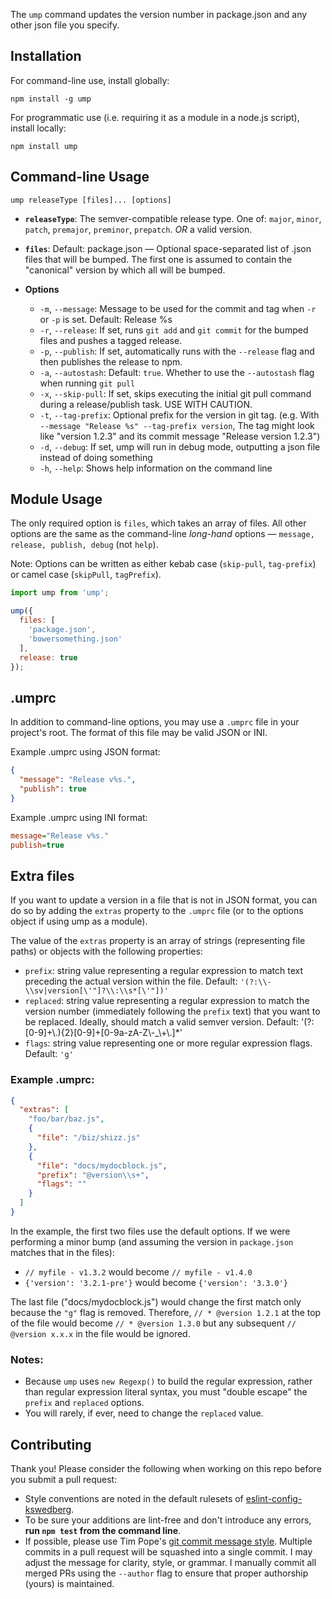 The `ump` command updates the version number in package.json and any other json file you specify.

## Installation

For command-line use, install globally:

`npm install -g ump`

For programmatic use (i.e. requiring it as a module in a node.js script), install locally:

`npm install ump`

## Command-line Usage

`ump releaseType [files]... [options]`

* **`releaseType`**: The semver-compatible release type. One of: `major`, `minor`, `patch`, `premajor`, `preminor`, `prepatch`. *OR* a valid version.
* **`files`**: Default: package.json — Optional space-separated list of .json files that will be bumped. The first one is assumed to contain the "canonical" version by which all will be bumped.

* **Options**
  * `-m`, `--message`:      Message to be used for the commit and tag when `-r` or `-p` is set. Default: Release %s
  * `-r`, `--release`:      If set, runs `git add` and `git commit` for the bumped files and pushes a tagged release.
  * `-p`, `--publish`:      If set, automatically runs with the `--release` flag and then publishes the release to npm.
  * `-a`, `--autostash`:    Default: `true`. Whether to use the `--autostash` flag when running `git pull`
  * `-x`, `--skip-pull`:    If set, skips executing the initial git pull command during a release/publish task. USE WITH CAUTION.
  * `-t`, `--tag-prefix`:   Optional prefix for the version in git tag. (e.g. With `--message "Release %s" --tag-prefix version`, The tag might look like "version 1.2.3" and its commit message "Release version 1.2.3")
  * `-d`, `--debug`:        If set, ump will run in debug mode, outputting a json file instead of doing something
  * `-h`, `--help`:         Shows help information on the command line

## Module Usage

The only required option is `files`, which takes an array of files. All other options are the same as the command-line *long-hand* options — `message, release, publish, debug` (not `help`).

Note: Options can be written as either kebab case (`skip-pull`, `tag-prefix`) or camel case (`skipPull`, `tagPrefix`).

```js
import ump from 'ump';

ump({
  files: [
    'package.json',
    'bowersomething.json'
  ],
  release: true
});

```

## .umprc

In addition to command-line options, you may use a `.umprc` file in your project's root. The format of this file may be valid JSON or INI.

Example .umprc using JSON format:

```json
{
  "message": "Release v%s.",
  "publish": true
}
```

Example .umprc using INI format:

```ini
message="Release v%s."
publish=true
```

## Extra files

If you want to update a version in a file that is not in JSON format, you can do so by adding the `extras` property to the `.umprc` file (or to the options object if using ump as a module).

The value of the `extras` property is an array of strings (representing file paths) or objects with the following properties:

* `prefix`: string value representing a regular expression to match text preceding the actual version within the file. Default: `'(?:\\-\\sv|version[\'"]?\\:\\s*[\'"])'`
* `replaced`: string value representing a regular expression to match the version number (immediately following the `prefix` text) that you want to be replaced. Ideally, should match a valid semver version. Default: '(?:[0-9]+\\.){2}[0-9]+[0-9a-zA-Z\\-_\\+\\.]*'
* `flags`: string value representing one or more regular expression flags. Default: `'g'`


### Example .umprc:

```json
{
  "extras": [
    "foo/bar/baz.js",
    {
      "file": "/biz/shizz.js"
    },
    {
      "file": "docs/mydocblock.js",
      "prefix": "@version\\s+",
      "flags": ""
    }
  ]
}
```

In the example, the first two files use the default options. If we were performing a minor bump (and assuming the version in `package.json` matches that in the files):

* `// myfile - v1.3.2` would become `// myfile - v1.4.0`
* `{'version': '3.2.1-pre'}` would become `{'version': '3.3.0'}`

The last file ("docs/mydocblock.js") would change the first match only because the `"g"` flag is removed. Therefore, `// * @version 1.2.1` at the top of the file would become `// * @version 1.3.0` but any subsequent `// @version x.x.x` in the file would be ignored.

### Notes:

* Because `ump` uses `new Regexp()` to build the regular expression, rather than regular expression literal syntax, you must "double escape" the `prefix` and `replaced` options.
* You will rarely, if ever, need to change the `replaced` value.

## Contributing

Thank you! Please consider the following when working on this repo before you submit a pull request:

* Style conventions are noted in the default rulesets of [eslint-config-kswedberg](https://github.com/kswedberg/eslint-config-kswedberg).
* To be sure your additions are lint-free and don't introduce any errors, **run `npm test` from the command line**.
* If possible, please use Tim Pope's [git commit message style](http://tbaggery.com/2008/04/19/a-note-about-git-commit-messages.html). Multiple commits in a pull request will be squashed into a single commit. I may adjust the message for clarity, style, or grammar. I manually commit all merged PRs using the `--author` flag to ensure that proper authorship (yours) is maintained.
